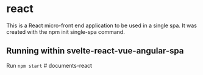 # react

This is a React micro-front end application to be used in a single spa. It was created with the npm init single-spa command.

## Running within svelte-react-vue-angular-spa

Run `npm start`
#   d o c u m e n t s - r e a c t  
 